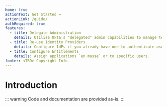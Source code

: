 ```yaml
---
home: true
actionText: Get Started →
actionLink: /guide/
authRequired: true
features:
  - title: Delegate Administration
    details: Utilize Okta's "delegated" admin capabilities to manage tenants.
  - title: Re-use Identity Providers
    details: Configure IdPs if you already have one to authenticate users.
  - title: Configure Entitlements
    details: Assign applications `en masse` or to specific users.
footer: <TBD> Copyright Info
---
```


# Introduction

::: warning
Code and documentation are provided as-is.
:::
